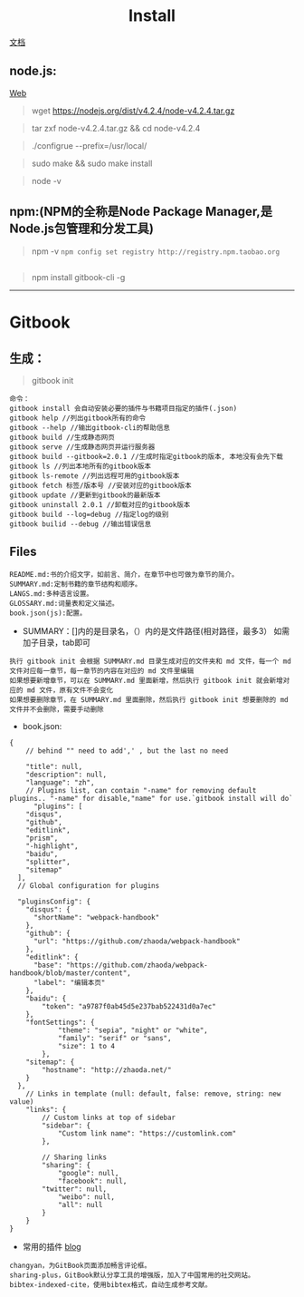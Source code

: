 # <center>Install</center>

[文档](https://yq.aliyun.com/articles/384086)

## node.js:

[Web](https://nodejs.org)

>wget https://nodejs.org/dist/v4.2.4/node-v4.2.4.tar.gz

>tar zxf node-v4.2.4.tar.gz && cd node-v4.2.4

>./configrue --prefix=/usr/local/

>sudo make && sudo make install

>node -v

## npm:(NPM的全称是Node Package Manager,是Node.js包管理和分发工具)

>npm -v
`npm config set registry http://registry.npm.taobao.org`

##

>npm install  gitbook-cli -g
___

# Gitbook

## 生成：

>gitbook init

	命令：
	gitbook install 会自动安装必要的插件与书籍项目指定的插件(.json)
	gitbook help //列出gitbook所有的命令
	gitbook --help //输出gitbook-cli的帮助信息
	gitbook build //生成静态网页
	gitbook serve //生成静态网页并运行服务器
	gitbook build --gitbook=2.0.1 //生成时指定gitbook的版本, 本地没有会先下载
	gitbook ls //列出本地所有的gitbook版本
	gitbook ls-remote //列出远程可用的gitbook版本
	gitbook fetch 标签/版本号 //安装对应的gitbook版本
	gitbook update //更新到gitbook的最新版本
	gitbook uninstall 2.0.1 //卸载对应的gitbook版本
	gitbook build --log=debug //指定log的级别
	gitbook builid --debug //输出错误信息

## Files

	README.md:书的介绍文字，如前言、简介，在章节中也可做为章节的简介。
	SUMMARY.md:定制书籍的章节结构和顺序。
	LANGS.md:多种语言设置。
	GLOSSARY.md:词量表和定义描述。
	book.json(js):配置。

- SUMMARY：[]内的是目录名，（）内的是文件路径(相对路径，最多3） 
 如需加子目录，tab即可

```
执行 gitbook init 会根据 SUMMARY.md 目录生成对应的文件夹和 md 文件，每一个 md 文件对应每一章节，每一章节的内容在对应的 md 文件里编辑
如果想要新增章节，可以在 SUMMARY.md 里面新增，然后执行 gitbook init 就会新增对应的 md 文件，原有文件不会变化
如果想要删除章节，在 SUMMARY.md 里面删除，然后执行 gitbook init 想要删除的 md 文件并不会删除，需要手动删除
```

- book.json:

```
{
    // behind "" need to add',' , but the last no need

    "title": null,
    "description": null,
    "language": "zh",
    // Plugins list, can contain "-name" for removing default plugins.. "-name" for disable,"name" for use.`gitbook install will do`
      "plugins": [
    "disqus",
    "github",
    "editlink",
    "prism",
    "-highlight",
    "baidu",
    "splitter",
    "sitemap"
  ],
  // Global configuration for plugins
        
  "pluginsConfig": {
    "disqus": {
      "shortName": "webpack-handbook"
    },
    "github": {
      "url": "https://github.com/zhaoda/webpack-handbook"
    },
    "editlink": {
      "base": "https://github.com/zhaoda/webpack-handbook/blob/master/content",
      "label": "编辑本页"
    },
    "baidu": {
        "token": "a9787f0ab45d5e237bab522431d0a7ec"
    },
    "fontSettings": {
            "theme": "sepia", "night" or "white",
            "family": "serif" or "sans",
            "size": 1 to 4
        },
    "sitemap": {
        "hostname": "http://zhaoda.net/"
    }
  },
    // Links in template (null: default, false: remove, string: new value)
    "links": {
        // Custom links at top of sidebar
        "sidebar": {
            "Custom link name": "https://customlink.com"
        },

        // Sharing links
        "sharing": {
            "google": null,
            "facebook": null,
	    "twitter": null,
            "weibo": null,
            "all": null
        }
    }
}
```
- 常用的插件 [blog](https://zhaoda.net/2015/11/09/gitbook-plugins/)

```
changyan，为GitBook页面添加畅言评论框。
sharing-plus，GitBook默认分享工具的增强版，加入了中国常用的社交网站。
bibtex-indexed-cite，使用bibtex格式，自动生成参考文献。
```

